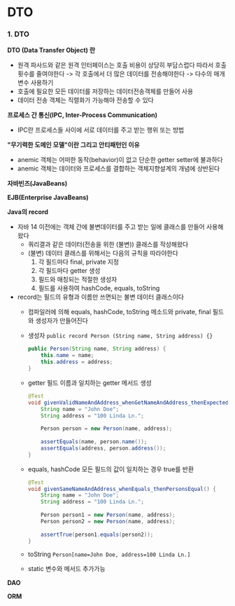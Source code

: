 # DTO

### 1. DTO

**DTO (Data Transfer Object) 란**

* 원격 파사드와 같은 원격 인터페이스는 호출 비용이 상당히 부담스럽다 따라서 호출 횟수를 줄여야한다 -> 각 호출에서 더 많은 데이터를 전송해야한다 -> 다수의 매개변수 사용하기
* 호출에 필요한 모든 데이터를 저장하는 데이터전송객체를 만들어 사용
* 데이터 전송 객체는 직렬화가 가능해야 전송할 수 있다

**프로세스 간 통신(IPC, Inter-Process Communication)**

* IPC란 프로세스들 사이에 서로 데이터를 주고 받는 행위 또는 방법

**"무기력한 도메인 모델"이란 그리고 안티패턴인 이유**

* anemic 객체는 어떠한 동작(behavior)이 없고 단순한 getter setter에 불과하다
* anemic 객체는 데이터와 프로세스를 결합하는 객체지향설계의 개념에 상반된다

**자바빈즈(JavaBeans)**

**EJB(Enterprise JavaBeans)**

**Java의 record**

* 자바 14 이전에는 객체 간에 불변데이터를 주고 받는 일에 클래스를 만들어 사용해왔다
  * 쿼리결과 같은 데이터(전송을 위한 (불변)) 클래스를 작성해왔다
  * (불변) 데이터 클래스를 위해서는 다음의 규칙을 따라야한다
    1. 각 필드마다 final, private 지정
    2. 각 필드마다 getter 생성
    3. 필드와 매칭되는 적절한 생성자
    4. 필드를 사용하여 hashCode, equals, toString
* record는 필드의 유형과 이름만 쓰면되는 불변 데이터 클래스이다
  * 컴파일러에 의해 equals, hashCode, toString 메소드와 private, final 필드와 생성자가 만들어진다
  *   생성자 `public record Person (String name, String address) {}`

      ```java
      public Person(String name, String address) {
          this.name = name;
          this.address = address;
      }
      ```
  *   getter 필드 이름과 일치하는 getter 메서드 생성

      ```java
      @Test
      void givenValidNameAndAddress_whenGetNameAndAddress_thenExpectedValuesReturned() {
          String name = "John Doe";
          String address = "100 Linda Ln.";
          
          Person person = new Person(name, address);
          
          assertEquals(name, person.name());
          assertEquals(address, person.address());
      }
      ```
  *   equals, hashCode 모든 필드의 값이 일치하는 경우 true를 반환

      ```java
      @Test
      void givenSameNameAndAddress_whenEquals_thenPersonsEqual() {
          String name = "John Doe";
          String address = "100 Linda Ln.";
          
          Person person1 = new Person(name, address);
          Person person2 = new Person(name, address);
          
          assertTrue(person1.equals(person2));
      }
      ```
  * toString `Person[name=John Doe, address=100 Linda Ln.]`
  * static 변수와 메서드 추가가능

**DAO**

**ORM**
